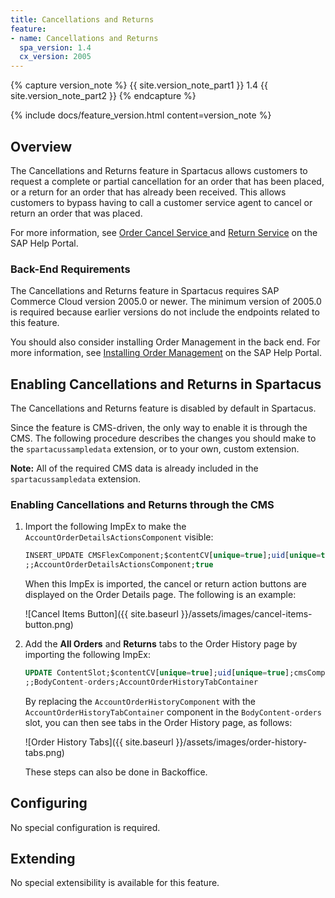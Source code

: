 ```yaml
---
title: Cancellations and Returns
feature:
- name: Cancellations and Returns
  spa_version: 1.4
  cx_version: 2005
---
```


{% capture version_note %}
{{ site.version_note_part1 }} 1.4 {{ site.version_note_part2 }}
{% endcapture %}

{% include docs/feature_version.html content=version_note %}

## Overview

The Cancellations and Returns feature in Spartacus allows customers to request a complete or partial cancellation for an order that has been placed, or a return for an order that has already been received. This allows customers to bypass having to call a customer service agent to cancel or return an order that was placed.

For more information, see [Order Cancel Service ](https://help.sap.com/viewer/9d346683b0084da2938be8a285c0c27a/latest/en-US/8c1f345e866910148d68e6ad0f19d930.html) and [Return Service](https://help.sap.com/viewer/9d346683b0084da2938be8a285c0c27a/latest/en-US/8c446a3386691014817dd0941db58607.html) on the SAP Help Portal.

### Back-End Requirements

The Cancellations and Returns feature in Spartacus requires SAP Commerce Cloud version 2005.0 or newer. The minimum version of 2005.0 is required because earlier versions do not include the endpoints related to this feature.

You should also consider installing Order Management in the back end. For more information, see [Installing Order Management](https://help.sap.com/viewer/9d346683b0084da2938be8a285c0c27a/latest/en-US/8b44994b86691014b7b7e63c4bd30592.html) on the SAP Help Portal.

## Enabling Cancellations and Returns in Spartacus

The Cancellations and Returns feature is disabled by default in Spartacus.

Since the feature is CMS-driven, the only way to enable it is through the CMS. The following procedure describes the changes you should make to the `spartacussampledata` extension, or to your own, custom extension.

**Note:** All of the required CMS data is already included in the `spartacussampledata` extension.

### Enabling Cancellations and Returns through the CMS

1. Import the following ImpEx to make the `AccountOrderDetailsActionsComponent` visible:

    ```sql
    INSERT_UPDATE CMSFlexComponent;$contentCV[unique=true];uid[unique=true];visible
    ;;AccountOrderDetailsActionsComponent;true
    ```

    When this ImpEx is imported, the cancel or return action buttons are displayed on the Order Details page. The following is an example:

    ![Cancel Items Button]({{ site.baseurl }}/assets/images/cancel-items-button.png)
  
2. Add the **All Orders** and **Returns** tabs to the Order History page by importing the following ImpEx:

    ```sql
    UPDATE ContentSlot;$contentCV[unique=true];uid[unique=true];cmsComponents(uid, $contentCV)
    ;;BodyContent-orders;AccountOrderHistoryTabContainer
    ```

    By replacing the `AccountOrderHistoryComponent` with the `AccountOrderHistoryTabContainer` component in the `BodyContent-orders` slot, you can then see tabs in the Order History page, as follows:

    ![Order History Tabs]({{ site.baseurl }}/assets/images/order-history-tabs.png)

    These steps can also be done in Backoffice.

## Configuring

No special configuration is required.

## Extending

No special extensibility is available for this feature.
